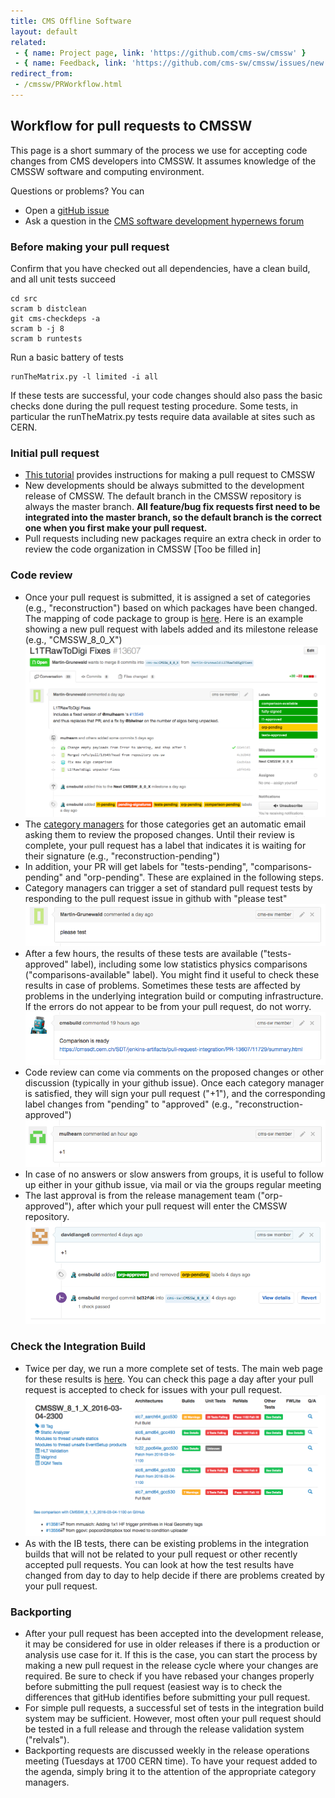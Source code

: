 ```yaml
---
title: CMS Offline Software
layout: default
related:
 - { name: Project page, link: 'https://github.com/cms-sw/cmssw' }
 - { name: Feedback, link: 'https://github.com/cms-sw/cmssw/issues/new' }
redirect_from:
 - /cmssw/PRWorkflow.html
---
```



## Workflow for pull requests to CMSSW

This page is a short summary of the process we use for accepting code changes from CMS developers into CMSSW. It assumes knowledge of the CMSSW software and computing environment. 

Questions or problems? You can
   - Open a [gitHub issue](https://github.com/cms-sw/cmssw/issues)
   - Ask a question in the [CMS software development hypernews forum](https://hypernews.cern.ch/HyperNews/CMS/get/swDevelopment.html) 

### Before making your pull request
Confirm that you have checked out all dependencies, have a clean build, and all unit tests succeed

```
cd src
scram b distclean 
git cms-checkdeps -a
scram b -j 8
scram b runtests
```

Run a basic battery of tests

```
runTheMatrix.py -l limited -i all
```

If these tests are successful, your code changes should also pass the basic checks done during the pull request testing procedure. Some tests, in particular the runTheMatrix.py tests require data available at sites such as CERN.

### Initial pull request 
   - [This tutorial](tutorial.html) provides instructions for making a pull request to CMSSW
   - New developments should be always submitted to the development release of CMSSW. The default branch in the CMSSW repository is always the master branch. **All feature/bug fix requests first need to be integrated into the master branch, so the default branch is the correct one when you first make your pull request.**
   - Pull requests including new packages require an extra check in order to review the code organization in CMSSW [Too be filled in]
   
### Code review
   - Once your pull request is submitted, it is assigned a set of categories (e.g., "reconstruction") based on which packages have been changed. The mapping of code package to group is [here](https://github.com/cms-sw/cms-bot/blob/master/categories.py). Here is an example showing a new pull request with labels added and its milestone release (e.g., "CMSSW_8_0_X")
![PR](images/PR_addLabels.png)
   - The [category managers](https://github.com/cms-sw/cms-bot/blob/master/categories.py) for those categories get an automatic email asking them to review the proposed changes. Until their review is complete, your pull request has a label that indicates it is waiting for their signature (e.g., "reconstruction-pending")
   - In addition, your PR will get labels for "tests-pending", "comparisons-pending" and "orp-pending". These are explained in the following steps.
   - Category managers can trigger a set of standard pull request tests by responding to the pull request issue in github with "please test"
![PR](images/PR_pleaseTest.png)
   - After a few hours, the results of these tests are available ("tests-approved" label), including some low statistics physics comparisons ("comparisons-available" label). You might find it useful to check these results in case of problems. Sometimes these tests are affected by problems in the underlying integration build or computing infrastructure. If the errors do not appear to be from your pull request, do not worry. 
![PR](images/PR_comparisonDone.png)
   - Code review can come via comments on the proposed changes or other discussion (typically in your github issue). Once each category manager is satisfied, they will sign your pull request ("+1"), and the corresponding label changes from "pending" to "approved" (e.g., "reconstruction-approved")
![PR](images/PR_reviewerComplete.png)
   - In case of no answers or slow answers from groups, it is useful to follow up either in your github issue, via mail or via the groups regular meeting
   - The last approval is from the release management team ("orp-approved"), after which your pull request will enter the CMSSW repository.
![PR](images/PR_orpApproval.png)

### Check the Integration Build
   - Twice per day, we run a more complete set of tests. The main web page for these results is [here](https://cmssdt.cern.ch/SDT/html/showIB.html). You can check this page a day after your pull request is accepted to check for issues with your pull request. 
![PR](images/PR_IntegrationBuilds.png)
   - As with the IB tests, there can be existing problems in the integration builds that will not be related to your pull request or other recently accepted pull requests. You can look at how the test results have changed from day to day to help decide if there are problems created by your pull request.

### Backporting
   - After your pull request has been accepted into the development release, it may be considered for use in older releases if there is a production or analysis use case for it. If this is the case, you can start the process by making a new pull request in the release cycle where your changes are required. Be sure to check if you have rebased your changes properly before submitting the pull request (easiest way is to check the differences that gitHub identifies before submitting your pull request.
   - For simple pull requests, a successful set of tests in the integration build system may be sufficient. However, most often your pull request should be tested in a full release and through the release validation system ("relvals").
   - Backporting requests are discussed weekly in the release operations meeting (Tuesdays at 1700 CERN time). To have your request added to the agenda, simply bring it to the attention of the appropriate category managers.

